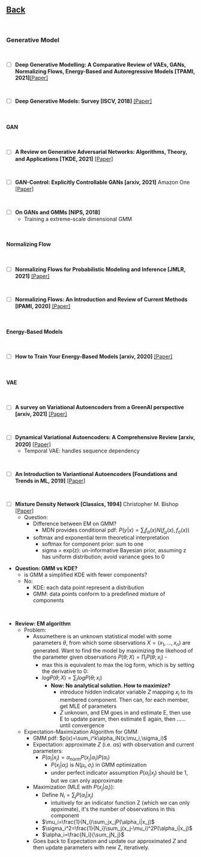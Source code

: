 ## [Back](README.md)

<br>

### Generative Model

<br>

- [ ] **Deep Generative Modelling: A Comparative Review of VAEs, GANs, Normalizing Flows, Energy-Based and Autoregressive Models [TPAMI, 2021]**[[Paper]](pdfs/2103.04922.pdf)

<br>

- [ ] **Deep Generative Models: Survey [ISCV, 2018]** [[Paper]](pdfs/Deep_generative_models_Survey.pdf)

<br>

#### GAN

<br>

- [ ] **A Review on Generative Adversarial Networks: Algorithms, Theory, and Applications [TKDE, 2021]** [[Paper]](pdfs/A_Review_on_Generative_Adversarial_Networks_Algorithms_Theory_and_Applications.pdf)


<br>

- [ ] **GAN-Control: Explicitly Controllable GANs [arxiv, 2021]** Amazon One [[Paper]](pdfs/gan-control.pdf)

<br>

- [ ] **On GANs and GMMs [NIPS, 2018]**
  - Training a extreme-scale dimensional GMM

<br>

#### Normalizing Flow

<br>

- [ ] **Normalizing Flows for Probabilistic Modeling and Inference [JMLR, 2021]** [[Paper]](pdfs/19-1028.pdf)

<br>

- [ ] **Normalizing Flows: An Introduction and Review of Current Methods [IPAMI, 2020]** [[Paper]](pdfs/1908.09257.pdf)

<br>

#### Energy-Based Models

<br>

- [ ] **How to Train Your Energy-Based Models [arxiv, 2020]** [[Paper]](pdfs/2101.03288.pdf)

<br>

#### VAE

<br>

- [ ] **A survey on Variational Autoencoders from a GreenAI perspective [arxiv, 2021]** [[Paper]](pdfs/2103.01071.pdf)

<br>

- [ ] **Dynamical Variational Autoencoders: A Comprehensive Review [arxiv, 2020]** [[Paper]](pdfs/2008.12595.pdf)
  - Temporal VAE: handles sequence dependency

<br>

- [ ] **An Introduction to Variantional Autoencoders [Foundations and Trends in ML, 2019]** [[Paper]](pdfs/1906.02691.pdf)

<br>


- [ ] **Mixture Density Network [Classics, 1994]** Christopher M. Bishop [[Paper]](pdfs/NCRG_94_004.pdf)
  - Question:
    - Difference between EM on GMM?
      - MDN provides conditional pdf: $P(y|x)=\sum_if_\alpha(x) N(f_\mu(x),f_\sigma(x))$
    - softmax and exponential term theoretical interpretation
      - softmax for component prior: sum to one
      - sigma = exp(z): un-informative Bayesian prior, assuming z has uniform distribution; avoid variance goes to 0

- **Question: GMM vs KDE?**
  - is GMM a simplified KDE with fewer components?
  - No:
    - KDE: each data point represent a distribution
    - GMM: data points conform to a predefined mixture of components

<br>

- **Review: EM algorithm**
  - Problem:
    - Assumethere is an unknown statistical model with some parameters $\theta$, from which some observations $X=(x_1,...,x_n)$ are generated. Want to find the model by maximizing the likehood of the parameter given observations $P(\theta;X) = \prod_iP(\theta;x_i)$    - 
      - max this is equivalent to max the log form, which is by setting the derivative to 0:
      - $logP(\theta;X) = \sum_ilogP(\theta;x_i)$
        - **Now: No analytical solution. How to maximize?**
          - introduce hidden indicator variable $Z$ mapping $x_i$ to its membered component. Then can, for each member, get MLE of parameters
          - $Z$ unknown, and EM goes in and estimate E, then use E to update param, then estimate E again, then ...... until convergence
  - Expectation-Maximization Algorithm for GMM
    - GMM pdf: $p(x)=\sum_i^k\alpha_iN(x;\mu_i,\sigma_i)$
    - Expectation: approximate $Z$ (i.e. $\alpha$s) with observation and current parameters:
      - $P(\alpha_i|x_j)=\alpha_{norm}P(x_j|\alpha_i)P(\alpha_i)$
        - $P(x_j|\alpha_i)$ is $N(\mu_i,\sigma_i)$ in GMM optimization
        - under perfect indicator assumption $P(\alpha_i|x_j)$ should be 1, but we can only approximate
    - Maximization (MLE with $P(x_j|\alpha_i)$):
      - Define $N_i=\sum_jP(\alpha_i|x_j)$
        - intuitively for an indicator function Z (which we can only appximate), it's the number of observations in this component
      - $\mu_i=\frac{1}{N_i}\sum_jx_jP(\alpha_i|x_j)$
      - $\sigma_i^2=\frac{1}{N_i}\sum_j(x_j-\mu_i)^2P(\alpha_i|x_j)$
      - $\alpha_i=\frac{N_i}{\sum_jN_j}$
    - Goes back to Expectation and update our approximated $Z$ and then update parameters with new Z, iteratively.

<br>

